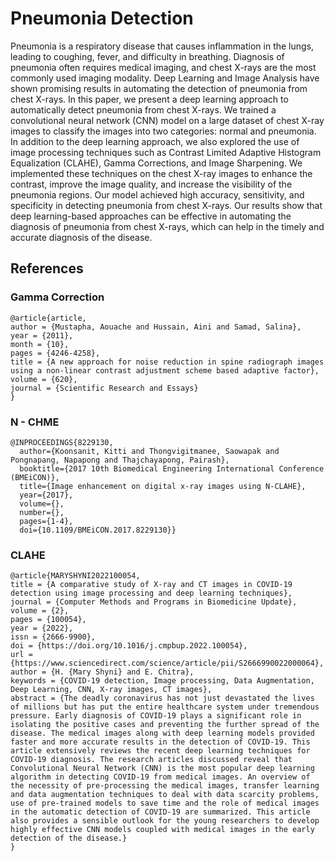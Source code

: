 # Pneumonia Detection

Pneumonia is a respiratory disease that causes inflammation in the lungs, leading to coughing, fever, and difficulty in breathing. Diagnosis of pneumonia often requires medical imaging, and chest X-rays are the most commonly used imaging modality. Deep Learning and Image Analysis have shown promising results in automating the detection of pneumonia from chest X-rays. In this paper, we present a deep learning approach to automatically detect pneumonia from chest X-rays. We trained a convolutional neural network (CNN) model on a large dataset of chest X-ray images to classify the images into two categories: normal and pneumonia. In addition to the deep learning approach, we also explored the use of image processing techniques such as Contrast Limited Adaptive Histogram Equalization (CLAHE), Gamma Corrections, and Image Sharpening. We implemented these techniques on the chest X-ray images to enhance the contrast, improve the image quality, and increase the visibility of the pneumonia regions. Our model achieved high accuracy, sensitivity, and specificity in detecting pneumonia from chest X-rays. Our results show that deep learning-based approaches can be effective in automating the diagnosis of pneumonia from chest X-rays, which can help in the timely and accurate diagnosis of the disease. 

## References 

### Gamma Correction
```
@article{article,
author = {Mustapha, Aouache and Hussain, Aini and Samad, Salina},
year = {2011},
month = {10},
pages = {4246-4258},
title = {A new approach for noise reduction in spine radiograph images using a non-linear contrast adjustment scheme based adaptive factor},
volume = {620},
journal = {Scientific Research and Essays}
}
```

### N - CHME
```
@INPROCEEDINGS{8229130,
  author={Koonsanit, Kitti and Thongvigitmanee, Saowapak and Pongnapang, Napapong and Thajchayapong, Pairash},
  booktitle={2017 10th Biomedical Engineering International Conference (BMEiCON)}, 
  title={Image enhancement on digital x-ray images using N-CLAHE}, 
  year={2017},
  volume={},
  number={},
  pages={1-4},
  doi={10.1109/BMEiCON.2017.8229130}}
```

### CLAHE
```
@article{MARYSHYNI2022100054,
title = {A comparative study of X-ray and CT images in COVID-19 detection using image processing and deep learning techniques},
journal = {Computer Methods and Programs in Biomedicine Update},
volume = {2},
pages = {100054},
year = {2022},
issn = {2666-9900},
doi = {https://doi.org/10.1016/j.cmpbup.2022.100054},
url = {https://www.sciencedirect.com/science/article/pii/S2666990022000064},
author = {H. {Mary Shyni} and E. Chitra},
keywords = {COVID-19 detection, Image processing, Data Augmentation, Deep Learning, CNN, X-ray images, CT images},
abstract = {The deadly coronavirus has not just devastated the lives of millions but has put the entire healthcare system under tremendous pressure. Early diagnosis of COVID-19 plays a significant role in isolating the positive cases and preventing the further spread of the disease. The medical images along with deep learning models provided faster and more accurate results in the detection of COVID-19. This article extensively reviews the recent deep learning techniques for COVID-19 diagnosis. The research articles discussed reveal that Convolutional Neural Network (CNN) is the most popular deep learning algorithm in detecting COVID-19 from medical images. An overview of the necessity of pre-processing the medical images, transfer learning and data augmentation techniques to deal with data scarcity problems, use of pre-trained models to save time and the role of medical images in the automatic detection of COVID-19 are summarized. This article also provides a sensible outlook for the young researchers to develop highly effective CNN models coupled with medical images in the early detection of the disease.}
}
```

